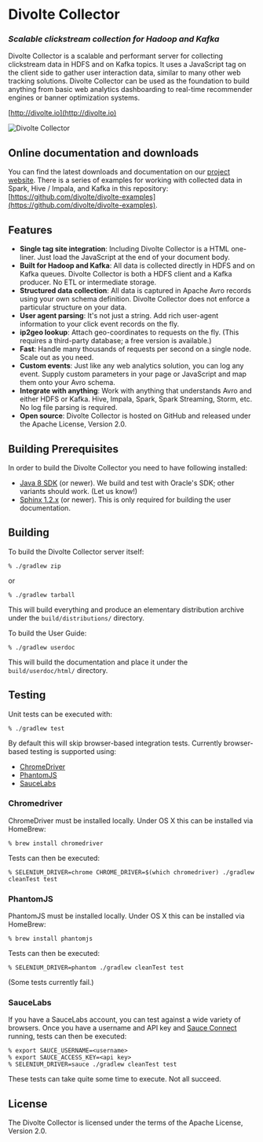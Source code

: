 Divolte Collector
=================

### *Scalable clickstream collection for Hadoop and Kafka* ###

Divolte Collector is a scalable and performant server for collecting clickstream data in HDFS and on Kafka topics. It uses a JavaScript tag on the client side to gather user interaction data, similar to many other web tracking solutions. Divolte Collector can be used as the foundation to build anything from basic web analytics dashboarding to real-time recommender engines or banner optimization systems.

[http://divolte.io](http://divolte.io)

![Divolte Collector](http://divolte-website.s3-website-eu-west-1.amazonaws.com/images/architecture.png)

Online documentation and downloads
----------------------------------

You can find the latest downloads and documentation on our [project website](http://divolte.io). There is a series of examples for working with collected data in Spark, Hive / Impala, and Kafka in this repository: [https://github.com/divolte/divolte-examples](https://github.com/divolte/divolte-examples).

Features
--------

- **Single tag site integration**: Including Divolte Collector is a HTML one-liner. Just load the JavaScript at the end of your document body.
- **Built for Hadoop and Kafka**: All data is collected directly in HDFS and on Kafka queues. Divolte Collector is both a HDFS client and a Kafka producer. No ETL or intermediate storage.
- **Structured data collection**: All data is captured in Apache Avro records using your own schema definition. Divolte Collector does not enforce a particular structure on your data.
- **User agent parsing**: It's not just a string. Add rich user-agent information to your click event records on the fly.
- **ip2geo lookup**: Attach geo-coordinates to requests on the fly. (This requires a third-party database; a free version is available.)
- **Fast**: Handle many thousands of requests per second on a single node. Scale out as you need.
- **Custom events**: Just like any web analytics solution, you can log any event. Supply custom parameters in your page or JavaScript and map them onto your Avro schema.
- **Integrate with anything**: Work with anything that understands Avro and either HDFS or Kafka. Hive, Impala, Spark, Spark Streaming, Storm, etc. No log file parsing is required.
- **Open source**: Divolte Collector is hosted on GitHub and released under the Apache License, Version 2.0.

Building Prerequisites
----------------------

In order to build the Divolte Collector you need to have following installed:

 - [Java 8 SDK](http://www.oracle.com/technetwork/java/javase/downloads/jdk8-downloads-2133151.html)
   (or newer). We build and test with Oracle's SDK; other variants should work. (Let us know!)
 - [Sphinx 1.2.x](http://sphinx-doc.org) (or newer). This is only required for building the user
   documentation.

Building
--------

To build the Divolte Collector server itself:

    % ./gradlew zip

or

    % ./gradlew tarball

This will build everything and produce an elementary distribution archive under the
`build/distributions/` directory.

To build the User Guide:

    % ./gradlew userdoc

This will build the documentation and place it under the `build/userdoc/html/` directory.

Testing
-------

Unit tests can be executed with:

    % ./gradlew test

By default this will skip browser-based integration tests. Currently browser-based
testing is supported using:

 - [ChromeDriver](https://sites.google.com/a/chromium.org/chromedriver/)
 - [PhantomJS](http://phantomjs.org)
 - [SauceLabs](http://saucelabs.com)

### Chromedriver ###

ChromeDriver must be installed locally. Under OS X this can be installed via
HomeBrew:

    % brew install chromedriver

Tests can then be executed:

    % SELENIUM_DRIVER=chrome CHROME_DRIVER=$(which chromedriver) ./gradlew cleanTest test

### PhantomJS ###

PhantomJS must be installed locally. Under OS X this can be installed via
HomeBrew:

    % brew install phantomjs

Tests can then be executed:

    % SELENIUM_DRIVER=phantom ./gradlew cleanTest test

(Some tests currently fail.)

### SauceLabs ###

If you have a SauceLabs account, you can test against a wide variety of browsers.
Once you have a username and API key and
[Sauce Connect](https://docs.saucelabs.com/reference/sauce-connect/) running, tests
can then be executed:

    % export SAUCE_USERNAME=<username>
    % export SAUCE_ACCESS_KEY=<api key>
    % SELENIUM_DRIVER=sauce ./gradlew cleanTest test

These tests can take quite some time to execute. Not all succeed.

License
-------

The Divolte Collector is licensed under the terms of the Apache License, Version 2.0.
